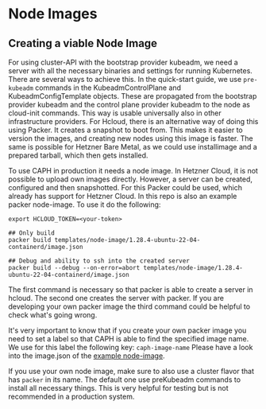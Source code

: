 # Node Images

## Creating a viable Node Image

For using cluster-API with the bootstrap provider kubeadm, we need a server with all the necessary binaries and settings for running Kubernetes.
There are several ways to achieve this. In the quick-start guide, we use `pre-kubeadm` commands in the KubeadmControlPlane and KubeadmConfigTemplate objects. These are propagated from the bootstrap provider kubeadm and the control plane provider kubeadm to the node as cloud-init commands. This way is usable universally also in other infrastructure providers.
For Hcloud, there is an alternative way of doing this using Packer. It creates a snapshot to boot from. This makes it easier to version the images, and creating new nodes using this image is faster. The same is possible for Hetzner Bare Metal, as we could use installimage and a prepared tarball, which then gets installed.

To use CAPH in production it needs a node image. In Hetzner Cloud, it is not possible to upload own images directly. However, a server can be created, configured and then snapshotted. 
For this Packer could be used, which already has support for Hetzner Cloud.
In this repo is also an example packer node-image. To use it do the following:

```shell
export HCLOUD_TOKEN=<your-token>

## Only build
packer build templates/node-image/1.28.4-ubuntu-22-04-containerd/image.json

## Debug and ability to ssh into the created server
packer build --debug --on-error=abort templates/node-image/1.28.4-ubuntu-22-04-containerd/image.json
```

The first command is necessary so that packer is able to create a server in hcloud.
The second one creates the server with packer. If you are developing your own packer image the third command could be helpful to check what's going wrong. 

It's very important to know that if you create your own packer image you need to set a label so that CAPH is able to find the specified image name. We use for this label the following key: `caph-image-name`
Please have a look into the image.json of the [example node-image](/templates/node-image/1.28.4-ubuntu-22-04-containerd/image.json).

If you use your own node image, make sure to also use a cluster flavor that has `packer` in its name. The default one use preKubeadm commands to install all necessary things. This is very helpful for testing but is not recommended in a production system.

